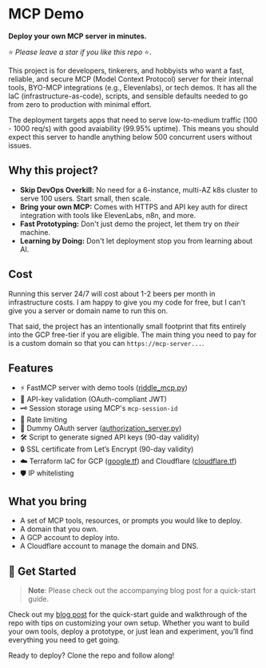 # MCP Demo

**Deploy your own MCP server in minutes.**

⭐ _Please leave a star if you like this repo_ ⭐.

This project is for developers, tinkerers, and hobbyists who want a fast,
reliable, and secure MCP (Model Context Protocol) server for their internal
tools, BYO-MCP integrations (e.g., Elevenlabs), or tech demos. It has
all the IaC (infrastructure-as-code), scripts, and sensible defaults needed to
go from zero to production with minimal effort.

The deployment targets apps that need to serve low-to-medium traffic (100 - 1000
req/s) with good avaiability (99.95% uptime). This means you should expect this
server to handle anything below 500 concurrent users without issues.

## Why this project?

- **Skip DevOps Overkill:** No need for a 6-instance, multi-AZ k8s cluster to serve 100 users. Start small, then scale.
- **Bring your own MCP:** Comes with HTTPS and API key auth for direct integration
  with tools like ElevenLabs, n8n, and more.
- **Fast Prototyping:** Don't just demo the project, let them try on *their* machine.
- **Learning by Doing:** Don't let deployment stop you from learning about AI.

## Cost

Running this server 24/7 will cost about 1-2 beers per month in infrastructure
costs. I am happy to give you my code for free, but I can't give you a server
or domain name to run this on.

That said, the project has an intentionally small footprint that fits entirely
into the GCP free-tier if you are eligible. The main thing you need to pay for
is a custom domain so that you can `https://mcp-server...`.

## Features

- ⚡ FastMCP server with demo tools ([riddle_mcp.py](src/services/riddle_mcp.py))
- 🔑 API-key validation (OAuth-compliant JWT)
- 🗝️ Session storage using MCP's `mcp-session-id`
- 🚦 Rate limiting
- 🧪 Dummy OAuth server ([authorization_server.py](src/services/authorization_server.py))
- 🛠️ Script to generate signed API keys (90-day validity)
- 🔒 SSL certificate from Let’s Encrypt (90-day validity)
- ☁️ Terraform IaC for GCP ([google.tf](infra/google.tf)) and Cloudflare ([cloudflare.tf](infra/cloudflare.tf))
- 🛡️ IP whitelisting

## What you bring

- A set of MCP tools, resources, or prompts you would like to deploy.
- A domain that you own.
- A GCP account to deploy into.
- A Cloudflare account to manage the domain and DNS.

## 🚀 Get Started

> **Note**: Please check out the accompanying blog post for a quick-start guide.

Check out my [blog post](#) for the quick-start guide and walkthrough of
the repo with tips on customizing your own setup. Whether you want to build your
own tools, deploy a prototype, or just lean and experiment, you’ll find
everything you need to get going.


Ready to deploy? Clone the repo and follow along!
